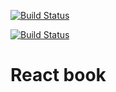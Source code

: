 [![Build Status](https://travis-ci.org/luizclr/react-book.svg?branch=master)](https://travis-ci.org/luizclr/react-book)

[![Build Status](https://travis-ci.org/luizclr/react-book.svg?branch=master)](https://travis-ci.org/luizclr/react-book)

# React book
